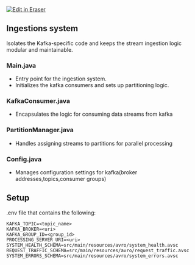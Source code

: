 <p><a target="_blank" href="https://app.eraser.io/workspace/AQbnNCWOnQ7kP7LTIxlv" id="edit-in-eraser-github-link"><img alt="Edit in Eraser" src="https://firebasestorage.googleapis.com/v0/b/second-petal-295822.appspot.com/o/images%2Fgithub%2FOpen%20in%20Eraser.svg?alt=media&amp;token=968381c8-a7e7-472a-8ed6-4a6626da5501"></a></p>

## Ingestions system
Isolates the Kafka-specific code and keeps the stream ingestion logic modular and maintainable.

### Main.java
- Entry point for the ingestion system. 
- Initializes the kafka consumers and sets up partitioning logic.
### KafkaConsumer.java
- Encapsulates the logic for consuming data streams from kafka
### PartitionManager.java
- Handles assigning streams to partitions for parallel processing
### Config.java
- Manages configuration settings for kafka(broker addresses,topics,consumer groups)
## Setup
.env file that contains the following:

```
KAFKA_TOPIC=<topic_name>
KAFKA_BROKER=<uri>
KAFKA_GROUP_ID=<group_id>
PROCESSING_SERVER_URI=<uri>
SYSTEM_HEALTH_SCHEMA=src/main/resources/avro/system_health.avsc
REQUEST_TRAFFIC_SCHEMA=src/main/resources/avro/request_traffic.avsc
SYSTEM_ERRORS_SCHEMA=src/main/resources/avro/system_errors.avsc
```

<!--- Eraser file: https://app.eraser.io/workspace/AQbnNCWOnQ7kP7LTIxlv --->
